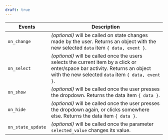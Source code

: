 ```yaml
---
draft: true
---
```


| Events            | Description                                                                                                                                                                        |
| ----------------- | ---------------------------------------------------------------------------------------------------------------------------------------------------------------------------------- |
| `on_change`       | _(optional)_ will be called on state changes made by the user. Returns an object with the new selected `data` item `{ data, event }`.                                              |
| `on_select`       | _(optional)_ will be called once the users selects the current item by a click or enter/space bar activity. Returns an object with the new selected `data` item `{ data, event }`. |
| `on_show`         | _(optional)_ will be called once the user presses the dropdown. Returns the data item `{ data }`.                                                                                  |
| `on_hide`         | _(optional)_ will be called once the user presses the dropdown again, or clicks somewhere else. Returns the data item `{ data }`.                                                  |
| `on_state_update` | _(optional)_ will be called once the parameter `selected_value` changes its value.                                                                                                 |
